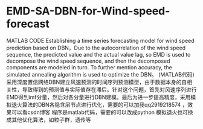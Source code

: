 # EMD-SA-DBN-for-Wind-speed-forecast
MATLAB CODE
Establishing a time series forecasting model for wind speed prediction based on DBN，Due to the autocorrelation of the wind speed sequence, the predicted value and the actual value lag, so EMD is used to decompose the wind speed sequence, and then the decomposed components are modeled in turn. To further mention accuracy, the simulated annealing algorithm is used to optimize the DBN。
(MATLAB代码)采用深度置信网络DBN建立风速预测的时间序列预测模型，由于数据本身的自相关性，导致得到的预测值与实际值存在滞后。针对这个问题，首先对风速序列进行EMD得到imf分量，然后对各分量进行DBN建模。最后为进一步提高精度，采用模拟退火算法的DBN各隐含层节点进行优化，需要的可以加我qq2919218574  ，效果可以看csdn博客
程序是matlab代码，需要的可以改成python 模拟退火也可换成其他优化算法，如粒子群，遗传等

